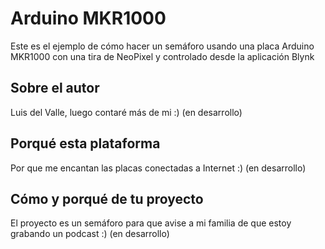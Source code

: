 # Arduino MKR1000

Este es el ejemplo de cómo hacer un semáforo usando una placa Arduino MKR1000 con una tira de NeoPixel y controlado desde la aplicación Blynk

## Sobre el autor

Luis del Valle, luego contaré más de mi :) (en desarrollo)

## Porqué esta plataforma

Por que me encantan las placas conectadas a Internet :) (en desarrollo)

## Cómo y porqué de tu proyecto

El proyecto es un semáforo para que avise a mi familia de que estoy grabando un podcast :) (en desarrollo)
